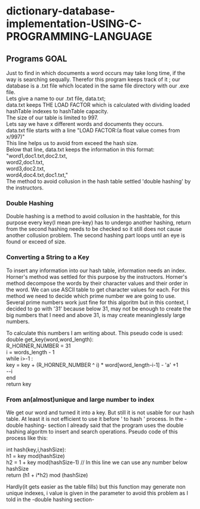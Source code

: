 # dictionary-database-implementation-USING-C-PROGRAMMING-LANGUAGE

## Programs GOAL 

Just to find in which documents a word occurs may take long time, if the way is searching sequally. Therefor this program keeps track of it ; our database is a .txt file which located in the same file directory with our .exe file.</br>
Lets give a name to our .txt file, data.txt;</br>
data.txt keeps THE LOAD FACTOR which is calculated with dividing loaded hashTable indexes to hashTable capacity.</br>
The size of our table is limited to 997.</br>
Lets say we have x different words and documents they occurs.</br>
data.txt file starts with a line "LOAD FACTOR:(a float value comes from x/997)"</br>
This line helps us to avoid from exceed the hash size.</br>
Below that line, data.txt keeps the information in this format:</br>
"word1,doc1.txt,doc2.txt,</br>
 word2,doc1.txt,</br>
 word3,doc2.txt,</br>
 word4,doc4.txt,doc1.txt,"</br>
 The method to avoid collusion in the hash table settled 'double hashing' by the instructors.</br>
 
 ### Double Hashing
 
Double hashing is a method to avoid collusion in the hashtable, for this purpose every key(I mean pre-key) has to undergo another hashing, return from the second hashing needs to be checked so it still does not cause another collusion problem. The second hashing part loops until an eye is found or exceed of size.

### Converting a String to a Key

To insert any information into our hash table, information needs an index. Horner's method was settled for this purpose by the instructors.
Horner's method decompose the words by their character values and their order in the word. We can use ASCII table to get character values for each.
For this method we need to decide which prime number we are going to use. Several prime numbers work just fine for this algoritm but in this context, I decided to go with '31' because below 31, may not be enough to create the big numbers that I need and above 31, is may create meaninglessly large numbers.</br>

To calculate this numbers I am writing about. This pseudo code is used:</br>
double get_key(word,word_length):</br>
  R_HORNER_NUMBER = 31</br>
  i = words_length - 1</br>
  while i>-1 :</br>
    key = key + (R_HORNER_NUMBER ^ i) * word[word_length-i-1] - 'a' +1</br>
    --i</br>
  end</br>
 return key</br>

### From an(almost)unique and large number to index

We get our word and turned it into a key. But still it is not usable for our hash table. At least it is not efficient to use it before ' to hash ' process.
In the -double hashing- section I already said that the program uses the double hashing algoritm to insert and search operations. Pseudo code of this process like this:

int hash(key,i,hashSize):</br>
  h1 = key mod(hashSize)</br>
  h2 = 1 + key mod(hashSize-1) // In this line we can use any number below hashSize </br>
 return (h1 + i*h2) mod (hashSize)</br>
 
 Hardly(it gets easier as the table fills) but this function may generate non unique indexes, i value is given in the parameter to avoid this problem as I told in the -double hashing section-
